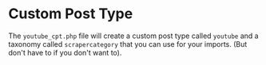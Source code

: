 # Custom Post Type

The `youtube_cpt.php` file will create a custom post type called `youtube` and a taxonomy called `scrapercategory`  that you can use for your imports. (But don't have to if you don't want to).